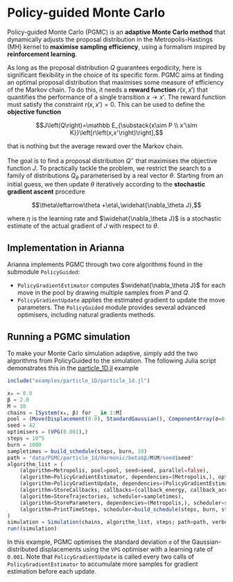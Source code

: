 # Policy-guided Monte Carlo

Policy-guided Monte Carlo (PGMC) is an **adaptive Monte Carlo method** that dynamically adjusts the proposal distribution in the Metropolis-Hastings (MH) kernel to **maximise sampling efficiency**, using a formalism inspired by **reinforcement learning**.

As long as the proposal distribution $Q$ guarantees ergodicity, here is significant flexibility in the choice of its specific form. PGMC aims at finding an optimal proposal distribution that maximises some measure of  efficiency of the Markov chain. To do this, it needs a **reward function** $r\left(x,x'\right)$ that quantifies the performance of a single transition $x\to x'$. The reward function must satisfy the constraint $r\left(x,x'\right)=0$. This can be used to define the **objective function**

```math
J\left(Q\right)=\mathbb E_{\substack{x\sim P \\ x'\sim K}}\left[r\left(x,x'\right)\right],
```

that is nothing but the average reward over the Markov chain.

The goal is to find a proposal distribution $Q^\star$ that maximises the objective function $J$. To practically tackle the problem, we restrict the search to a family of distributions $Q_{\theta}$​ parameterised by a real vector $\theta$. Starting from an initial guess, we then update $\theta$ iteratively according to the **stochastic gradient ascent** procedure

```math
\theta\leftarrow\theta +\eta\,\widehat{\nabla_\theta J},
```

where $\eta$ is the learning rate and $\widehat{\nabla_\theta J}$ is a stochastic estimate of the actual gradient of $J$ with respect to $\theta$.

## Implementation in Arianna

Arianna implements PGMC through two core algorithms found in the submodule `PolicyGuided`:
- `PolicyGradientEstimator` computes $\widehat{\nabla_\theta J}$ for each move in the pool by drawing multiple samples from $P$ and $Q$.
- `PolicyGradientUpdate` applies the estimated gradient to update the move parameters. The `PolicyGuided` module provides several advanced optimisers, including natural gradients methods.

## Running a PGMC simulation

To make your Monte Carlo simulation adaptive, simply add the two algorithms from PolicyGuided to the simulation. The following Julia script demonstrates this in the [particle_1D.jl](https://github.com/TheDisorderedOrganization/Arianna.jl/blob/main/examples/particle_1d/particle_1d.jl) example

```julia
include("examples/particle_1D/particle_1d.jl")

x₀ = 0.0
β = 2.0
M = 10
chains = [System(x₀, β) for _ in 1:M]
pool = (Move(Displacement(0.0), StandardGaussian(), ComponentArray(σ=0.1), 1.0),)
seed = 42
optimisers = (VPG(0.001),)
steps = 10^5
burn = 1000
sampletimes = build_schedule(steps, burn, 10)
path = "data/PGMC/particle_1d/Harmonic/beta$β/M$M/seed$seed"
algorithm_list = (
    (algorithm=Metropolis, pool=pool, seed=seed, parallel=false),
    (algorithm=PolicyGradientEstimator, dependencies=(Metropolis,), optimisers=optimisers, parallel=false),
    (algorithm=PolicyGradientUpdate, dependencies=(PolicyGradientEstimator,), scheduler=build_schedule(steps, burn, 2)),
    (algorithm=StoreCallbacks, callbacks=(callback_energy, callback_acceptance), scheduler=sampletimes),
    (algorithm=StoreTrajectories, scheduler=sampletimes),
    (algorithm=StoreParameters, dependencies=(Metropolis,), scheduler=sampletimes),
    (algorithm=PrintTimeSteps, scheduler=build_schedule(steps, burn, steps ÷ 10)),
)
simulation = Simulation(chains, algorithm_list, steps; path=path, verbose=true)
run!(simulation)
```
In this example, PGMC optimises the standard deviation `σ` of the Gaussian-distributed displacements using the `VPG` optimiser with a learning rate of `0.001`. Note that `PolicyGradientUpdate` is called every two calls of `PolicyGradientEstimator` to accumulate more samples for gradient estimation before each update.